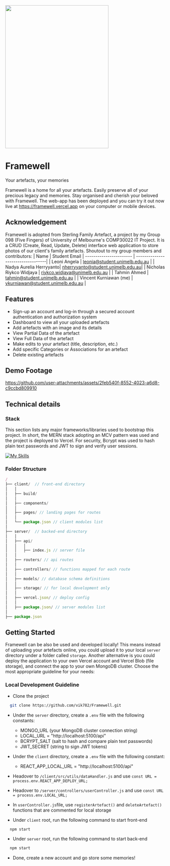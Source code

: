 <img src="https://github.com/user-attachments/assets/2b3dcafd-212a-4ab7-bf35-bcaed87a5371" width="325" height="450"/>

# Framewell
Your artefacts, your memories

Framewell is a home for all your artefacts. Easily preserve all of your precious legacy and memories. Stay organised and cherish your beloved with Framewell. The web-app has been deployed and you can try it out now live at https://framewell.vercel.app on your computer or mobile devices.

## Acknowledgement
Framewell is adopted from Sterling Family Artefact, a project by my Group 098 (Five Fingers) of University of Melbourne's COMP30022 IT Project. It is a CRUD (Create, Read, Update, Delete) interface web application to store photos of our client's family artefacts. Shoutout to my group members and contributors: 
| Name                    | Student Email 
| ----------------------- | ----------------------------------|
| Leoni Angela            | leonia@student.unimelb.edu.au     | 
| Nadya Aurelia Herryyanto| nherryyanto@student.unimelb.edu.au| 
| Nicholas Riykco Widjaya | riykco.widjaya@unimelb.edu.au     | 
| Tahmin Ahmed            | tahmin@student.unimelb.edu.au     | 
| Vincent Kurniawan (me)  | vkurniawan@student.unimelb.edu.au | 

## Features
- Sign-up an account and log-in through a secured account authentication and authorization system
- Dashboard to view all your uploaded artefacts
- Add artefacts with an image and its details
- View Partial Data of the artefact
- View Full Data of the artefact
- Make edits to your artefact (title, description, etc.)
- Add specific Categories or Associations for an artefact
- Delete existing artefacts

## Demo Footage
https://github.com/user-attachments/assets/2feb540f-8552-4023-a6d8-c9ccbd809910

## Technical details

### Stack

This section lists any major frameworks/libraries used to bootstrap this project. In short, the MERN stack adopting an MCV pattern was used and the project is deployed to Vercel. For security, Bcrypt was used to hash plain text passwords and JWT to sign and verify user sessions.

[![My Skills](https://skillicons.dev/icons?i=html,css,js,mongodb,express,react,nodejs,vercel)](https://skillicons.dev)


### Folder Structure
```js
/
├── client/  // front-end directory 
│   │           
│   ├── build/
│   │
│   ├── components/ 
│   │
│   ├── pages/ // landing pages for routes
│   │       
│   └── package.json // client modules list
│               
├── server/  // backed-end directory 
│   │           
│   ├── api/
│   │   │
│   │   ├── index.js // server file
│   │   
│   ├── routers/ // api routes
│   │      
│   ├── controllers/ // functions mapped for each route
│   │
│   ├── models/ // database schema definitions
│   │
│   ├── storage/ // for local development only
│   │
│   ├── vercel.json/ // deploy config
│   │
│   ├── package.json/ // server modules list
│              
├── package.json 
```

## Getting Started
Framewell can be also be used and developed locally! This means instead of uploading your artefacts online, you could upload it to your local `server` directory under a folder called `storage`. Another alternative is you could deploy the application to your own Vercel account and Vercel Blob (file storage), and connect the app to your own MongoDB cluster. Choose the most appropriate guideline for your needs:

### Local Development Guideline

- Clone the project

```bash
  git clone https://github.com/vik782/Framewell.git
```
- Under the `server` directory, create a `.env` file with the following constants:
  - MONGO_URL (your MongoDB cluster connection string)
  - LOCAL_URL = "http://localhost:5100/api"
  - BCRYPT_SALT (salt to hash and compare plain text passwords)
  - JWT_SECRET (string to sign JWT tokens)
   
- Under the `client` directory, create a `.env` file with the following constant:
  - REACT_APP_LOCAL_URL = "http://localhost:5100/api"

- Headover to `/client/src/utils/dataHandler.js` and use `const URL = process.env.REACT_APP_DEPLOY_URL;`
- Headover to `/server/controllers/userController.js` and use `const URL = process.env.LOCAL_URL;`
- In `userController.js`file, use `registerArtefact()` and `deleteArtefact()` functions that are commented for local storage
- Under `client` root, run the following command to start front-end
```bash
  npm start
```
- Under `server` root, run the following command to start back-end
```bash
  npm start
```
- Done, create a new account and go store some memories!
